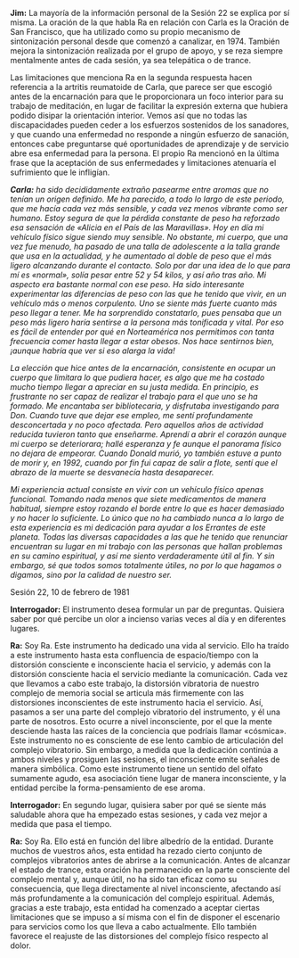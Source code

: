 <p><strong>Jim:</strong> La mayoría de la información personal de la Sesión 22 se explica por sí misma. La oración de la que habla Ra en relación con Carla es la Oración de San Francisco, que ha utilizado como su propio mecanismo de sintonización personal desde que comenzó a canalizar, en 1974. También mejora la sintonización realizada por el grupo de apoyo, y se reza siempre mentalmente antes de cada sesión, ya sea telepática o de trance.</p>
<p>Las limitaciones que menciona Ra en la segunda respuesta hacen referencia a la artritis reumatoide de Carla, que parece ser que escogió antes de la encarnación para que le proporcionara un foco interior para su trabajo de meditación, en lugar de facilitar la expresión externa que hubiera podido disipar la orientación interior. Vemos así que no todas las discapacidades pueden ceder a los esfuerzos sostenidos de los sanadores, y que cuando una enfermedad no responde a ningún esfuerzo de sanación, entonces cabe preguntarse qué oportunidades de aprendizaje y de servicio abre esa enfermedad para la persona. El propio Ra mencionó en la última frase que la aceptación de sus enfermedades y limitaciones atenuaría el sufrimiento que le infligían.</p>
<p><em><strong>Carla:</strong> ha sido decididamente extraño pasearme entre aromas que no tenían un origen definido. Me ha parecido, a todo lo largo de este periodo, que me hacía cada vez más sensible, y cada vez menos vibrante como ser humano. Estoy segura de que la pérdida constante de peso ha reforzado esa sensación de «Alicia en el País de las Maravillas». Hoy en día mi vehículo físico sigue siendo muy sensible. No obstante, mi cuerpo, que una vez fue menudo, ha pasado de una talla de adolescente a la talla grande que usa en la actualidad, y he aumentado al doble de peso que el más ligero alcanzando durante el contacto. Solo por dar una idea de lo que para mí es «normal», solía pesar entre 52 y 54 kilos, y así año tras año. Mi aspecto era bastante normal con ese peso. Ha sido interesante experimentar las diferencias de peso con las que he tenido que vivir, en un vehículo más o menos corpulento. Uno se siente más fuerte cuanto más peso llegar a tener. Me ha sorprendido constatarlo, pues pensaba que un peso más ligero haría sentirse a la persona más tonificada y vital. Por eso es fácil de entender por qué en Norteamérica nos permitimos con tanta frecuencia comer hasta llegar a estar obesos. Nos hace sentirnos bien, ¡aunque habría que ver si eso alarga la vida!</em></p>
<p><em>La elección que hice antes de la encarnación, consistente en ocupar un cuerpo que limitara lo que pudiera hacer, es algo que me ha costado mucho tiempo llegar a apreciar en su justa medida. En principio, es frustrante no ser capaz de realizar el trabajo para el que uno se ha formado. Me encantaba ser bibliotecaria, y disfrutaba investigando para Don. Cuando tuve que dejar ese empleo, me sentí profundamente desconcertada y no poco afectada. Pero aquellos años de actividad reducida tuvieron tanto que enseñarme. Aprendí a abrir el corazón aunque mi cuerpo se deteriorara; hallé esperanza y fe aunque el panorama físico no dejara de empeorar. Cuando Donald murió, yo también estuve a punto de morir y, en 1992, cuando por fin fui capaz de salir a flote, sentí que el abrazo de la muerte se desvanecía hasta desaparecer.</em></p>
<p><em>Mi experiencia actual consiste en vivir con un vehículo físico apenas funcional. Tomando nada menos que siete medicamentos de manera habitual, siempre estoy rozando el borde entre lo que es hacer demasiado y no hacer lo suficiente. Lo único que no ha cambiado nunca a lo largo de esta experiencia es mi dedicación para ayudar a los Errantes de este planeta. Todas las diversas capacidades a las que he tenido que renunciar encuentran su lugar en mi trabajo con las personas que hallan problemas en su camino espiritual, y así me siento verdaderamente útil al fin. Y sin embargo, sé que todos somos totalmente útiles, no por lo que hagamos o digamos, sino por la calidad de nuestro ser.</em></p>
<p class="transcript-sub-title">Sesión 22, 10 de febrero de 1981</p>
<p><strong>Interrogador:</strong> El instrumento desea formular un par de preguntas. Quisiera saber por qué percibe un olor a incienso varias veces al día y en diferentes lugares.</p>
<p><strong>Ra:</strong> Soy Ra. Este instrumento ha dedicado una vida al servicio. Ello ha traído a este instrumento hasta esta confluencia de espacio/tiempo con la distorsión consciente e inconsciente hacia el servicio, y además con la distorsión consciente hacia el servicio mediante la comunicación. Cada vez que llevamos a cabo este trabajo, la distorsión vibratoria de nuestro complejo de memoria social se articula más firmemente con las distorsiones inconscientes de este instrumento hacia el servicio. Así, pasamos a ser una parte del complejo vibratorio del instrumento, y él una parte de nosotros. Esto ocurre a nivel inconsciente, por el que la mente desciende hasta las raíces de la conciencia que podríais llamar «cósmica». Este instrumento no es consciente de ese lento cambio de articulación del complejo vibratorio. Sin embargo, a medida que la dedicación continúa a ambos niveles y prosiguen las sesiones, el inconsciente emite señales de manera simbólica. Como este instrumento tiene un sentido del olfato sumamente agudo, esa asociación tiene lugar de manera inconsciente, y la entidad percibe la forma-pensamiento de ese aroma.</p>
<p><strong>Interrogador:</strong> En segundo lugar, quisiera saber por qué se siente más saludable ahora que ha empezado estas sesiones, y cada vez mejor a medida que pasa el tiempo.</p>
<p><strong>Ra:</strong> Soy Ra. Ello está en función del libre albedrío de la entidad. Durante muchos de vuestros años, esta entidad ha rezado cierto conjunto de complejos vibratorios antes de abrirse a la comunicación. Antes de alcanzar el estado de trance, esta oración ha permanecido en la parte consciente del complejo mental y, aunque útil, no ha sido tan eficaz como su consecuencia, que llega directamente al nivel inconsciente, afectando así más profundamente a la comunicación del complejo espiritual. Además, gracias a este trabajo, esta entidad ha comenzado a aceptar ciertas limitaciones que se impuso a sí misma con el fin de disponer el escenario para servicios como los que lleva a cabo actualmente. Ello también favorece el reajuste de las distorsiones del complejo físico respecto al dolor.</p>